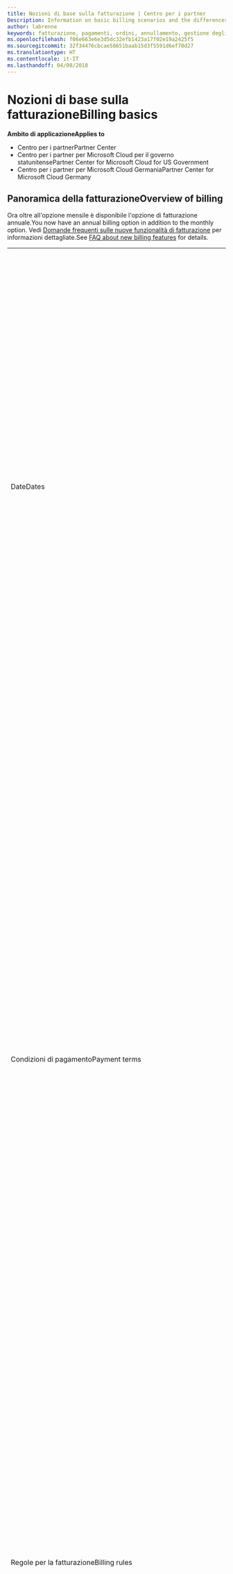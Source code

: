 ```yaml
---
title: Nozioni di base sulla fatturazione | Centro per i partner
Description: Information on basic billing scenarios and the differences between license-based and usage-based billing
author: labrenne
keywords: fatturazione, pagamenti, ordini, annullamento, gestione degli ordini, insolvenza, frode, utilizzo improprio, imposta, esenzioni fiscali, file di riconciliazione, file riconciliazione
ms.openlocfilehash: f06e663e6e3d5dc32efb1423a17f02e19a2425f5
ms.sourcegitcommit: 32f34476cbcae58651baab15d3f5591d6ef70d27
ms.translationtype: HT
ms.contentlocale: it-IT
ms.lasthandoff: 04/08/2018
---
```

# <a name="billing-basics"></a><span data-ttu-id="f9092-103">Nozioni di base sulla fatturazione</span><span class="sxs-lookup"><span data-stu-id="f9092-103">Billing basics</span></span>

**<span data-ttu-id="f9092-104">Ambito di applicazione</span><span class="sxs-lookup"><span data-stu-id="f9092-104">Applies to</span></span>**

-  <span data-ttu-id="f9092-105">Centro per i partner</span><span class="sxs-lookup"><span data-stu-id="f9092-105">Partner Center</span></span>
-  <span data-ttu-id="f9092-106">Centro per i partner per Microsoft Cloud per il governo statunitense</span><span class="sxs-lookup"><span data-stu-id="f9092-106">Partner Center for Microsoft Cloud for US Government</span></span>
-  <span data-ttu-id="f9092-107">Centro per i partner per Microsoft Cloud Germania</span><span class="sxs-lookup"><span data-stu-id="f9092-107">Partner Center for Microsoft Cloud Germany</span></span>

## <a name="overview-of-billing"></a><span data-ttu-id="f9092-108">Panoramica della fatturazione</span><span class="sxs-lookup"><span data-stu-id="f9092-108">Overview of billing</span></span>
<span data-ttu-id="f9092-109">Ora oltre all'opzione mensile è disponibile l'opzione di fatturazione annuale.</span><span class="sxs-lookup"><span data-stu-id="f9092-109">You now have an annual billing option in addition to the monthly option.</span></span> <span data-ttu-id="f9092-110">Vedi [Domande frequenti sulle nuove funzionalità di fatturazione](faq-about-new-billing-features.md) per informazioni dettagliate.</span><span class="sxs-lookup"><span data-stu-id="f9092-110">See [FAQ about new billing features](faq-about-new-billing-features.md) for details.</span></span>

<table>
<colgroup>
<col width="50%" />
<col width="50%" />
</colgroup>
<tbody>
<tr class="odd">
<td><span data-ttu-id="f9092-111">Date</span><span class="sxs-lookup"><span data-stu-id="f9092-111">Dates</span></span></td>
<td><ul>
<li><span data-ttu-id="f9092-112">La data di fatturazione mensile è il giorno del mese selezionato durante la registrazione.</span><span class="sxs-lookup"><span data-stu-id="f9092-112">Your monthly billing date is the day of the month you selected during enrollment.</span></span> <span data-ttu-id="f9092-113">Microsoft invierà un'e-mail di conferma che include la data di fatturazione.</span><span class="sxs-lookup"><span data-stu-id="f9092-113">Microsoft will send a confirmation email that includes your billing date.</span></span></li>
<li><span data-ttu-id="f9092-114">I listini prezzi sono disponibili con un (1) mese di anticipo, dato che vengono aggiornati mensilmente.</span><span class="sxs-lookup"><span data-stu-id="f9092-114">You can find price lists one (1) month in advance, as they're updated monthly.</span></span> <span data-ttu-id="f9092-115">I prezzi in base alle licenze sono garantiti per l'intera durata dell'abbonamento, in genere 12 mesi dalla data di acquisto.</span><span class="sxs-lookup"><span data-stu-id="f9092-115">License-based prices are guaranteed for the term of the subscription, usually 12 months from the purchase date.</span></span> <span data-ttu-id="f9092-116">I prezzi in base all'uso possono variare di mese in mese.</span><span class="sxs-lookup"><span data-stu-id="f9092-116">Usage-based prices can change on a monthly basis.</span></span> <span data-ttu-id="f9092-117">Per qualsiasi variazione dei prezzi verrà fornito un preavviso di 30 giorni tramite la pubblicazione del listino prezzi per i partner.</span><span class="sxs-lookup"><span data-stu-id="f9092-117">We will provide 30 days’ notice for any price change through the publication of our Partner Price List.</span></span></li>
</ul></td>
</tr>
<tr class="even">
<td><span data-ttu-id="f9092-118">Condizioni di pagamento</span><span class="sxs-lookup"><span data-stu-id="f9092-118">Payment terms</span></span></td>
<td><ul>
<li><span data-ttu-id="f9092-119">Le condizioni di pagamento sono a 60 giorni dalla data della fattura.</span><span class="sxs-lookup"><span data-stu-id="f9092-119">Payment terms - net 60 days.</span></span></li>
<li><span data-ttu-id="f9092-120">I pagamenti devono essere effettuati entro la data di scadenza della fattura (60 giorni dopo la data di fatturazione) o l'account sarà considerato insolvente.</span><span class="sxs-lookup"><span data-stu-id="f9092-120">Payments must be made by the invoice due date (60 days after the billing date), or the account will be delinquent.</span></span></li>
<li><span data-ttu-id="f9092-121">Gli account insolventi sono soggetti alla sospensione e/o all'esclusione dal programma Cloud Solution Provider.</span><span class="sxs-lookup"><span data-stu-id="f9092-121">Delinquent accounts are subject to suspension and/or termination from the Cloud Solution Provider program.</span></span> <span data-ttu-id="f9092-122">Gli account sospesi non possono creare un nuovo cliente o un ordine, richiedere una relazione come rivenditore, aumentare o diminuire le quantità di sottoscrizioni, ordinare sottoscrizioni aggiuntive, convertire una sottoscrizione o eseguirne la transizione e saranno limitati alla gestione dei clienti, delle sottoscrizioni e delle risorse esistenti fino alla riattivazione dell'account.</span><span class="sxs-lookup"><span data-stu-id="f9092-122">Suspended accounts can't create a new customer or order, request a reseller relationship, increase or decrease quantities of subscriptions, order add-on subscriptions, convert or transition a subscription and will be limited to managing existing customers, subscriptions and resources until the account is brought current.</span></span> <span data-ttu-id="f9092-123">I partner possono ottenere di nuovo l'accesso alle funzionalità complete per gli account sospesi quando saldano le fatture arretrate.</span><span class="sxs-lookup"><span data-stu-id="f9092-123">Partners can regain full functionality of their suspended accounts when they pay their outstanding bills.</span></span></li>
</ul></td>
</tr>
<tr class="odd">
<td><span data-ttu-id="f9092-124">Regole per la fatturazione</span><span class="sxs-lookup"><span data-stu-id="f9092-124">Billing rules</span></span></td>
<td><ul>
<li><span data-ttu-id="f9092-125">Riceverai una fattura al mese per il programma CSP.</span><span class="sxs-lookup"><span data-stu-id="f9092-125">You will receive one invoice each month for the CSP program.</span></span></li>
<li><span data-ttu-id="f9092-126">La fatturazione delle sottoscrizioni in base alle licenze avviene in base alle licenze acquistate e non alle licenze usate.</span><span class="sxs-lookup"><span data-stu-id="f9092-126">License-based subscriptions are billed based on licenses purchased, not licenses used.</span></span></li>
<li><span data-ttu-id="f9092-127">Le sottoscrizioni di Azure (in base all'uso) vengono fatturate in base a tariffe a consumo.</span><span class="sxs-lookup"><span data-stu-id="f9092-127">Azure (usage-based subscriptions) are billed according to metered rates, based on consumption.</span></span></li>
<li><span data-ttu-id="f9092-128">Il prezzo è garantito per l'intera durata della sottoscrizione.</span><span class="sxs-lookup"><span data-stu-id="f9092-128">Price is guaranteed through the term of the subscription.</span></span> <span data-ttu-id="f9092-129">I prezzi possono subire variazioni al momento del rinnovo della sottoscrizione.</span><span class="sxs-lookup"><span data-stu-id="f9092-129">Prices may change at subscription renewal.</span></span></li>
</ul></td>
</tr>
<tr class="even">
<td><span data-ttu-id="f9092-130">Disponibilità delle fatture</span><span class="sxs-lookup"><span data-stu-id="f9092-130">Invoice availability</span></span></td>
<td><ul>
<li><span data-ttu-id="f9092-131">Puoi visualizzare e scaricare le fatture e i file di riconciliazione dalla pagina Fatturazione del dashboard del partner.</span><span class="sxs-lookup"><span data-stu-id="f9092-131">You can view and download your invoices and reconciliation files from the Billing page in the Partner Dashboard.</span></span> <span data-ttu-id="f9092-132">Nota che le fatture mensili sono disponibili nel dashboard del partner entro quattro (4) giorni dalla data di fatturazione selezionata.</span><span class="sxs-lookup"><span data-stu-id="f9092-132">Note that monthly invoices are available on Partner Dashboard within four (4) days of your selected billing date.</span></span></li>
</ul></td>
</tr>
<tr class="odd">
<td><span data-ttu-id="f9092-133">Rettifiche/crediti/annullamenti</span><span class="sxs-lookup"><span data-stu-id="f9092-133">Adjustments/Credits/Cancellations</span></span></td>
<td><ul>
<li><span data-ttu-id="f9092-134">Vedrai le rettifiche e i crediti posticipati nella fattura successiva, dopo l'applicazione del credito o della rettifica.</span><span class="sxs-lookup"><span data-stu-id="f9092-134">You'll see adjustments and credits in arrears on your next billing invoice after the credit or adjustment is applied.</span></span></li>
</ul></td>
</tr>
<tr class="even">
<td><span data-ttu-id="f9092-135">Imposte</span><span class="sxs-lookup"><span data-stu-id="f9092-135">Tax</span></span></td>
<td><ul>
<li><span data-ttu-id="f9092-136">Le imposte verranno applicate in base ai dettagli da te forniti (non quelli dei clienti), perché la relazione di fatturazione esiste tra te e Microsoft.</span><span class="sxs-lookup"><span data-stu-id="f9092-136">You will be taxed based on your details, (not your customers') as the billing relationship is between Microsoft and you.</span></span></li>
<li><span data-ttu-id="f9092-137">Puoi inviare il tuo ID fiscale al momento dell'adesione o tramite una richiesta di servizio.</span><span class="sxs-lookup"><span data-stu-id="f9092-137">You can submit your tax ID during onboarding or via a service request.</span></span> <span data-ttu-id="f9092-138">Le modifiche saranno riportate nel ciclo di fatturazione successivo.</span><span class="sxs-lookup"><span data-stu-id="f9092-138">You'll see the changes reflected on your next billing cycle.</span></span></li>
<li><span data-ttu-id="f9092-139">Per richiedere l'<strong>esenzione dalla ritenuta alla fonte e dall'imposta di vendita</strong>, è necessario inoltrare la documentazione fiscale appropriata tramite una richiesta di servizio.</span><span class="sxs-lookup"><span data-stu-id="f9092-139">For <strong>withholding and sales tax exemption</strong>, you must submit tax documentation via a service request.</span></span> <span data-ttu-id="f9092-140">Le modifiche e i rimborsi appropriati saranno visibili nel ciclo di fatturazione successivo.</span><span class="sxs-lookup"><span data-stu-id="f9092-140">You'll see the changes and appropriate refunds on your next billing cycle.</span></span></li>
<li><span data-ttu-id="f9092-141">Per l'<strong>esenzione IVA (imposta sul valore aggiunto)</strong>, devi inviare il numero di partita IVA (convalidato da Microsoft) tramite una richiesta di servizio.</span><span class="sxs-lookup"><span data-stu-id="f9092-141">For <strong>value added tax (VAT) exemption</strong>, you must submit your VAT ID (validated by Microsoft) via a service request.</span></span> <span data-ttu-id="f9092-142">Le modifiche e i rimborsi appropriati saranno visibili nel ciclo di fatturazione successivo.</span><span class="sxs-lookup"><span data-stu-id="f9092-142">You'll see the changes and appropriate refunds on your next billing cycle.</span></span></li>
<li><span data-ttu-id="f9092-143">Per ulteriori dettagli sugli obblighi fiscali, rivolgiti all'ufficio imposte locale o al tuo consulente fiscale di fiducia.</span><span class="sxs-lookup"><span data-stu-id="f9092-143">Find further tax details from your local tax office or tax advisor.</span></span></li>
</ul></td>
</tr>
</tbody>
</table>

 

## <a name="license-based-billing"></a><span data-ttu-id="f9092-144">Fatturazione in base alle licenze</span><span class="sxs-lookup"><span data-stu-id="f9092-144">License-based billing</span></span>



<table>
<colgroup>
<col width="50%" />
<col width="50%" />
</colgroup>
<tbody>
<tr class="odd">
<td><span data-ttu-id="f9092-145">Regole per la fatturazione</span><span class="sxs-lookup"><span data-stu-id="f9092-145">Billing rules</span></span></td>
<td><ul>
<li><span data-ttu-id="f9092-146">Le sottoscrizioni sono annuali e rinnovate automaticamente.</span><span class="sxs-lookup"><span data-stu-id="f9092-146">Subscriptions are annual and auto-renewed.</span></span></li>
<li><span data-ttu-id="f9092-147">La fatturazione avviene in 12 rate mensili per ogni sottoscrizione annuale.</span><span class="sxs-lookup"><span data-stu-id="f9092-147">Billing is in 12 monthly payments per annual subscription.</span></span></li>
<li><span data-ttu-id="f9092-148">La fatturazione avviene in anticipo per il periodo di fatturazione successivo per i servizi in base alle licenze, in base al numero di licenze alla fine del periodo di fatturazione precedente.</span><span class="sxs-lookup"><span data-stu-id="f9092-148">You are billed in advance for the next billing period for license-based services, based on number of licenses at the end of the prior billing period.</span></span></li>
<li><span data-ttu-id="f9092-149">Eventuali modifiche del numero di licenze verranno addebitate/accreditate posticipatamente (con un calcolo proporzionale basato su licenza/giorni).</span><span class="sxs-lookup"><span data-stu-id="f9092-149">You are billed/credited in arrears for any changes in the number of licenses(pro-rata calculation based on license-days).</span></span> <span data-ttu-id="f9092-150">Per il calcolo proporzionale viene usata la formula seguente: [ARROTONDA((ARROTONDA(Prezzo unitario \* Quantità / Numero di giorni nel mese della ripartizione, 2) \* Numero di giorni per la ripartizione) / Quantità, 2) \* Quantità]</span><span class="sxs-lookup"><span data-stu-id="f9092-150">Pro-rata calculation uses the following formula: [ROUND((ROUND(Unit Price \* Quantity / Number of days in pro-rated Month, 2) \* Number of pro-rated days) / Quantity, 2) \* Quantity]</span></span></li>
<li><span data-ttu-id="f9092-151">Gli addebiti sono riferiti alle postazioni vendute e non alle postazioni sottoposte a provisioning.</span><span class="sxs-lookup"><span data-stu-id="f9092-151">Payments are billed for seats sold (not seats provisioned).</span></span></li>
</ul></td>
</tr>
<tr class="even">
<td><span data-ttu-id="f9092-152">Rettifiche/crediti/annullamenti</span><span class="sxs-lookup"><span data-stu-id="f9092-152">Adjustments/Credits/Cancellations</span></span></td>
<td><ul>
<li><span data-ttu-id="f9092-153">Non sono attualmente previsti costi di risoluzione anticipata per l'annullamento dei servizi in base alle licenze.</span><span class="sxs-lookup"><span data-stu-id="f9092-153">Early termination fees are currently not charged for the cancellation of license-based services.</span></span></li>
<li><span data-ttu-id="f9092-154">I crediti per l'annullamento dei servizi in base alle licenze vengono calcolati in modo proporzionale per i giorni inutilizzati nel caso di annullamenti precedenti alla data di scadenza (così come le riduzioni di licenze in base alla formula precedente).</span><span class="sxs-lookup"><span data-stu-id="f9092-154">Cancellation credits for licensed based services are pro-rated for unused days for mid-cycle cancellations (as well as license decreases per the formula above).</span></span></li>
</ul></td>
</tr>
</tbody>
</table>

 

## <a name="usage-based-billing"></a><span data-ttu-id="f9092-155">Fatturazione in base all'uso</span><span class="sxs-lookup"><span data-stu-id="f9092-155">Usage-based billing</span></span>


<span data-ttu-id="f9092-156">Azure funziona con un modello di "pagamento a consumo", in base al quale vengono addebitati solo i servizi di Azure effettivamente usati.</span><span class="sxs-lookup"><span data-stu-id="f9092-156">Azure operates in the "pay as you go" model, in which you are only billed for Azure services used.</span></span>

<table>
<colgroup>
<col width="50%" />
<col width="50%" />
</colgroup>
<tbody>
<tr class="odd">
<td><span data-ttu-id="f9092-157">Regole per la fatturazione</span><span class="sxs-lookup"><span data-stu-id="f9092-157">Billing rules</span></span></td>
<td><ul>
<li><span data-ttu-id="f9092-158">Le sottoscrizioni sono mensili e rinnovate automaticamente in base alle nuove tariffe del servizio a consumo.</span><span class="sxs-lookup"><span data-stu-id="f9092-158">Subscriptions are month-to-month and auto-renew at the new metered service rates.</span></span> <span data-ttu-id="f9092-159">La fatturazione è mensile in via posticipata, in base all'uso.</span><span class="sxs-lookup"><span data-stu-id="f9092-159">Billing is monthly in arrears, based on usage.</span></span></li>
<li><span data-ttu-id="f9092-160">Le tariffe per i servizi a consumo possono variare all'interno del ciclo di fatturazione.</span><span class="sxs-lookup"><span data-stu-id="f9092-160">Metered service rates can change within the invoice cycle.</span></span>
<ul>
<li><span data-ttu-id="f9092-161">Aumenti di prezzo: è previsto un preavviso di 30 giorni</span><span class="sxs-lookup"><span data-stu-id="f9092-161">Price increases: 30 days notice is provided.</span></span></li>
<li><span data-ttu-id="f9092-162">Riduzioni del prezzo: attive dal giorno della modifica.</span><span class="sxs-lookup"><span data-stu-id="f9092-162">Price decreases: reflected day of change.</span></span></li>
<li><span data-ttu-id="f9092-163">Per le sottoscrizioni esistenti verranno usate le tariffe in vigore all'inizio del ciclo di fatturazione.</span><span class="sxs-lookup"><span data-stu-id="f9092-163">Existing subscriptions use the rate in effect at the beginning of the bill cycle.</span></span></li>
<li><span data-ttu-id="f9092-164">Le nuove sottoscrizioni (create all'interno del ciclo di fatturazione) usano le tariffe in vigore alla data di creazione.</span><span class="sxs-lookup"><span data-stu-id="f9092-164">New subscriptions (created within bill cycle) use the rate in effect at the create date.</span></span></li>
</ul></li>
</ul></td>
</tr>
<tr class="even">
<td><span data-ttu-id="f9092-165">Rettifiche/crediti/annullamenti</span><span class="sxs-lookup"><span data-stu-id="f9092-165">Adjustments/Credits/Cancellations</span></span></td>
<td><ul>
<li><span data-ttu-id="f9092-166">I pagamenti con rettifiche compariranno nella fattura mensile successiva.</span><span class="sxs-lookup"><span data-stu-id="f9092-166">You'll see payments with adjustments on your next monthly billing invoice.</span></span></li>
<li><span data-ttu-id="f9092-167">Non sono attualmente previsti costi di risoluzione anticipata per l'annullamento dei servizi in base all'uso.</span><span class="sxs-lookup"><span data-stu-id="f9092-167">Early termination fees are currently not charged for the cancellation of usage-based services.</span></span></li>
<li><span data-ttu-id="f9092-168">I crediti di qualsiasi tipo, inclusi quelli per il contratto di servizio, compariranno nella fattura mensile successiva.</span><span class="sxs-lookup"><span data-stu-id="f9092-168">You'll see credits of any type, including SLA credits, on your next monthly billing invoice.</span></span></li>
</ul></td>
</tr>
</tbody>
</table>

